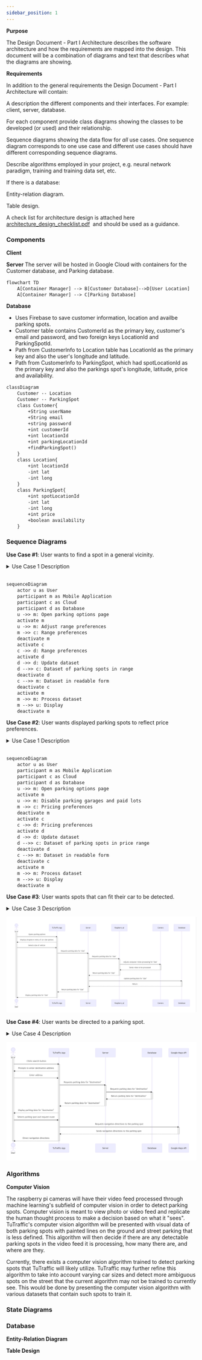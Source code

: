 ```yaml
---
sidebar_position: 1
---
```


**Purpose**

The Design Document - Part I Architecture describes the software architecture and how the requirements are mapped into the design. This document will be a combination of diagrams and text that describes what the diagrams are showing.

**Requirements**

In addition to the general requirements the Design Document - Part I Architecture will contain:

A description the different components and their interfaces. For example: client, server, database.

For each component provide class diagrams showing the classes to be developed (or used) and their relationship.

Sequence diagrams showing the data flow for _all_ use cases. One sequence diagram corresponds to one use case and different use cases should have different corresponding sequence diagrams.

Describe algorithms employed in your project, e.g. neural network paradigm, training and training data set, etc.

If there is a database:

Entity-relation diagram.

Table design.

A check list for architecture design is attached here [architecture\_design\_checklist.pdf](https://templeu.instructure.com/courses/106563/files/16928870/download?wrap=1 "architecture_design_checklist.pdf")  and should be used as a guidance.


### Components

**Client**

**Server**
The server will be hosted in Google Cloud with containers for the Customer database, and Parking database. 
```mermaid
flowchart TD
    A[Container Manager] --> B[Customer Database]-->D[User Location]
    A[Container Manager] --> C[Parking Database]
```
**Database**
- Uses Firebase to save customer information, location and availbe parking spots. 
- Customer table contains CustomerId as the primary key, customer's email and password, and two foreign keys LocationId and ParkingSpotId. 
- Path from CustomerInfo to Location table has LocationId as the primary key and also the user's longitude and latitude. 
- Path from CustomerInfo to ParkingSpot, which had spotLocationId as the primary key and also the parkings spot's longitude, latitude, price and availability. 

```mermaid
classDiagram
    Customer -- Location
    Customer -- ParkingSpot
    class Customer{
        +String userName
        +String email
        +string password
        +int customerId
        +int locationId
        +int parkingLocationId
        +findParkingSpot()
    }
    class Location{
        +int locationId
        -int lat
        -int long
    }
    class ParkingSpot{
        +int spotLocationId
        -int lat
        -int long
        +int price
        +boolean availability
    }
```
### Sequence Diagrams

**Use Case #1**: User wants to find a spot in a general vicinity.
<details>
<summary>
Use Case 1 Description
</summary>

1. User opens parking options.
2. In parking options, user adjusts the range of how far they are willing to park in the area surrounding from their destination. 
3. User clicks the search button to find spots in an area.
4. User enters the address of their destination.
5. The TuTraffic application displays the detected spots in that range to the user's device.

</details>


```mermaid

sequenceDiagram
    actor u as User
    participant m as Mobile Application
    participant c as Cloud
    participant d as Database
    u ->> m: Open parking options page
    activate m 
    u ->> m: Adjust range preferences
    m ->> c: Range preferences
    deactivate m
    activate c 
    c ->> d: Range preferences
    activate d 
    d ->> d: Update dataset
    d -->> c: Dataset of parking spots in range
    deactivate d
    c -->> m: Dataset in readable form
    deactivate c
    activate m
    m ->> m: Process dataset
    m -->> u: Display
    deactivate m

```

**Use Case #2**: User wants displayed parking spots to reflect price preferences.
<details>
<summary>
Use Case 1 Description
</summary>

1. User opens parking options.
2. In parking options, user removes parking garages and paid lots from their preferences.
3. User edits their accepted hourly price range for street parking in parking options, reflecting how much they are willing to pay per hour.

</details>

```mermaid

sequenceDiagram
    actor u as User
    participant m as Mobile Application
    participant c as Cloud
    participant d as Database
    u ->> m: Open parking options page
    activate m 
    u ->> m: Disable parking garages and paid lots
    m ->> c: Pricing preferences
    deactivate m
    activate c 
    c ->> d: Pricing preferences
    activate d 
    d ->> d: Update dataset
    d -->> c: Dataset of parking spots in price range
    deactivate d
    c -->> m: Dataset in readable form
    deactivate c
    activate m
    m ->> m: Process dataset
    m -->> u: Display
    deactivate m

```


**Use Case #3**: User wants spots that can fit their car to be detected.
<details>
<summary>
Use Case 3 Description
</summary>

1. User opens parking options.
2. User selects the option that best reflects the size of their car from a dropdown menu.
3. The application sends a message to the server to communicate the unique size need.
4. The server transmits this information to the raspberry pi node.
5. The computer vision processing the video feed adjusts to make decisions on whether a spot exists in a space or not based on if the user's car size can fit there.

</details>

![Figure ](/img/usecase_3.png)

**Use Case #4**: User wants be directed to a parking spot.
<details>
<summary>
Use Case 4 Description
</summary>

1. User clicks the search button to find parking spots.
2. User enters their destination's address.
3. The TuTraffic application displays the detected spots to the user's device.
4. User selects on a parking spot and clicks the "Route" button.
5. Google Maps API is loaded to direct the user to their destination.

</details>

![Figure ](/img/usecase_4.png)

### Algorithms

**Computer Vision**

The raspberry pi cameras will have their video feed processed through machine learning's subfield of computer vision in order to detect parking spots. Computer vision is meant to view photo or video feed and replicate the human thought process to make a decision based on what it "sees". TuTraffic's computer vision algorithm will be presented with visual data of both parking spots with painted lines on the ground and street parking that is less defined. This algorithm will then decide if there are any detectable parking spots in the video feed it is processing, how many there are, and where are they. 

Currently, there exists a computer vision algorithm trained to detect parking spots that TuTraffic will likely utilize. TuTraffic may further refine this algorithm to take into account varying car sizes and detect more ambiguous spots on the street that the current algorithm may not be trained to currently see. This would be done by presenting the computer vision algorithm with various datasets that contain such spots to train it.

### State Diagrams

### Database

**Entity-Relation Diagram**

**Table Design**

